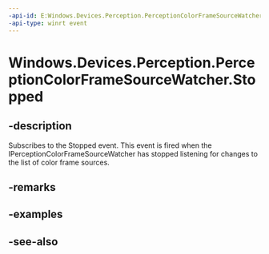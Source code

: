 ----api-id: E:Windows.Devices.Perception.PerceptionColorFrameSourceWatcher.Stopped
-api-type: winrt event
---<!-- Event syntaxpublic event Windows.Foundation.TypedEventHandler Stopped<Windows.Devices.Perception.PerceptionColorFrameSourceWatcher,  object>--># Windows.Devices.Perception.PerceptionColorFrameSourceWatcher.Stopped## -descriptionSubscribes to the Stopped event. This event is fired when the IPerceptionColorFrameSourceWatcher has stopped listening for changes to the list of color frame sources.## -remarks## -examples## -see-also